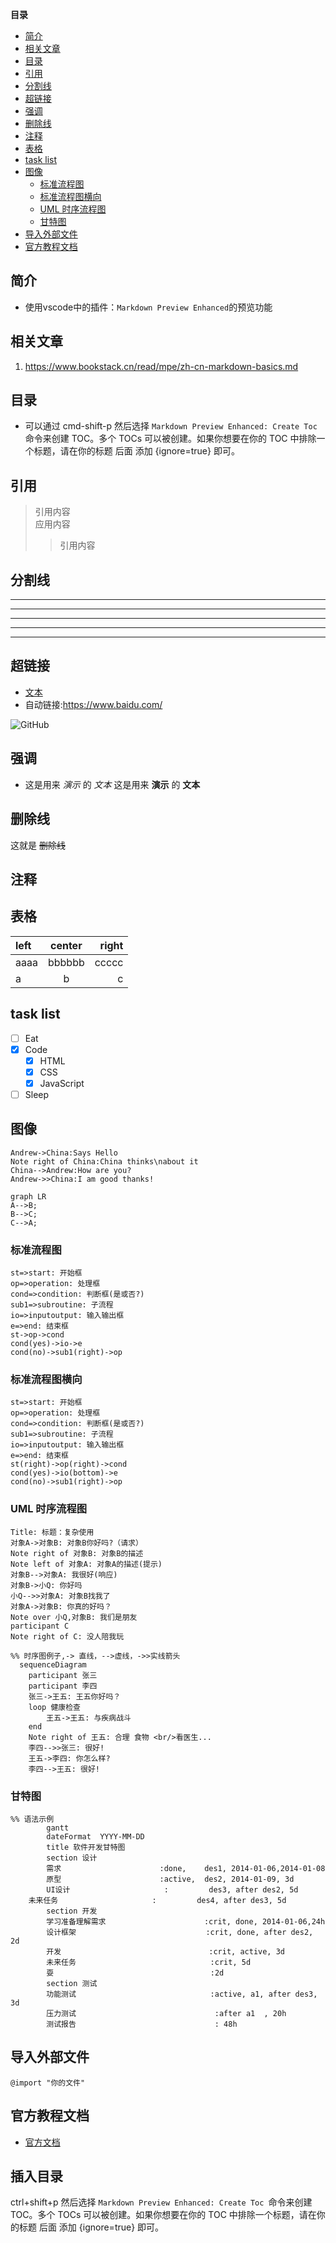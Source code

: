 **目录**
<!-- @import "[TOC]" {cmd="toc" depthFrom=1 depthTo=6 orderedList=false} -->

<!-- code_chunk_output -->

- [简介](#简介)
- [相关文章](#相关文章)
- [目录](#目录)
- [引用](#引用)
- [分割线](#分割线)
- [超链接](#超链接)
- [强调](#强调)
- [删除线](#删除线)
- [注释](#注释)
- [表格](#表格)
- [task list](#task-list)
- [图像](#图像)
  - [标准流程图](#标准流程图)
  - [标准流程图横向](#标准流程图横向)
  - [UML 时序流程图](#uml-时序流程图)
  - [甘特图](#甘特图)
- [导入外部文件](#导入外部文件)
- [官方教程文档](#官方教程文档)

<!-- /code_chunk_output -->

## 简介
- 使用vscode中的插件：`Markdown Preview Enhanced`的预览功能

## 相关文章
1. <https://www.bookstack.cn/read/mpe/zh-cn-markdown-basics.md>

## 目录
- 可以通过 cmd-shift-p 然后选择 `Markdown Preview Enhanced: Create Toc `命令来创建 TOC。多个 TOCs 可以被创建。如果你想要在你的 TOC 中排除一个标题，请在你的标题 后面 添加 {ignore=true} 即可。

## 引用
>引用内容  
>应用内容  
>> 引用内容  

## 分割线

***
---
___

* * *
- - -

## 超链接

- [文本](link)
- 自动链接:<https://www.baidu.com/>

![GitHub](https://avatars2.githubusercontent.com/u/3265208?v=3&s=100 "GitHub,Social Coding")

## 强调
- 这是用来 *演示* 的 _文本_
这是用来 **演示** 的 __文本__

## 删除线
这就是 ~~删除线~~

## 注释
[//]: 注释
[^_^]: (注释不会显示)

## 表格
| left | center | right |
| :--- | :----: | ----: |
| aaaa | bbbbbb | ccccc |
| a    | b      | c     |

## task list
- [ ] Eat
- [x] Code
  - [x] HTML
  - [x] CSS
  - [x] JavaScript
- [ ] Sleep

## 图像

```sequence {theme="hand"}
Andrew->China:Says Hello
Note right of China:China thinks\nabout it
China-->Andrew:How are you?
Andrew->>China:I am good thanks!
```

```mermaid
graph LR
A-->B;
B-->C;
C-->A;
```
### 标准流程图

```flow
st=>start: 开始框
op=>operation: 处理框
cond=>condition: 判断框(是或否?)
sub1=>subroutine: 子流程
io=>inputoutput: 输入输出框
e=>end: 结束框
st->op->cond
cond(yes)->io->e
cond(no)->sub1(right)->op
```

### 标准流程图横向

```flow
st=>start: 开始框
op=>operation: 处理框
cond=>condition: 判断框(是或否?)
sub1=>subroutine: 子流程
io=>inputoutput: 输入输出框
e=>end: 结束框
st(right)->op(right)->cond
cond(yes)->io(bottom)->e
cond(no)->sub1(right)->op
```

### UML 时序流程图 
```sequence
Title: 标题：复杂使用
对象A->对象B: 对象B你好吗?（请求）
Note right of 对象B: 对象B的描述
Note left of 对象A: 对象A的描述(提示)
对象B-->对象A: 我很好(响应)
对象B->小Q: 你好吗
小Q-->>对象A: 对象B找我了
对象A->对象B: 你真的好吗？
Note over 小Q,对象B: 我们是朋友
participant C
Note right of C: 没人陪我玩
```
```mermaid
%% 时序图例子,-> 直线，-->虚线，->>实线箭头
  sequenceDiagram
    participant 张三
    participant 李四
    张三->王五: 王五你好吗？
    loop 健康检查
        王五->王五: 与疾病战斗
    end
    Note right of 王五: 合理 食物 <br/>看医生...
    李四-->>张三: 很好!
    王五->李四: 你怎么样?
    李四-->王五: 很好!
```

### 甘特图
```mermaid
%% 语法示例
        gantt
        dateFormat  YYYY-MM-DD
        title 软件开发甘特图
        section 设计
        需求                      :done,    des1, 2014-01-06,2014-01-08
        原型                      :active,  des2, 2014-01-09, 3d
        UI设计                     :         des3, after des2, 5d
    未来任务                     :         des4, after des3, 5d
        section 开发
        学习准备理解需求                      :crit, done, 2014-01-06,24h
        设计框架                             :crit, done, after des2, 2d
        开发                                 :crit, active, 3d
        未来任务                              :crit, 5d
        耍                                   :2d
        section 测试
        功能测试                              :active, a1, after des3, 3d
        压力测试                               :after a1  , 20h
        测试报告                               : 48h
```

## 导入外部文件
`@import "你的文件"`

## 官方教程文档
- [官方文档](https://markdown.com.cn/basic-syntax/)

## 插入目录
ctrl+shift+p 然后选择 `Markdown Preview Enhanced: Create Toc `命令来创建 TOC。多个 TOCs 可以被创建。如果你想要在你的 TOC 中排除一个标题，请在你的标题 后面 添加 {ignore=true} 即可。